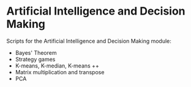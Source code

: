 # Artificial Intelligence and Decision Making
Scripts for the Artificial Intelligence and Decision Making module:
- Bayes' Theorem
- Strategy games
- K-means, K-median, K-means ++
- Matrix multiplication and transpose
- PCA
